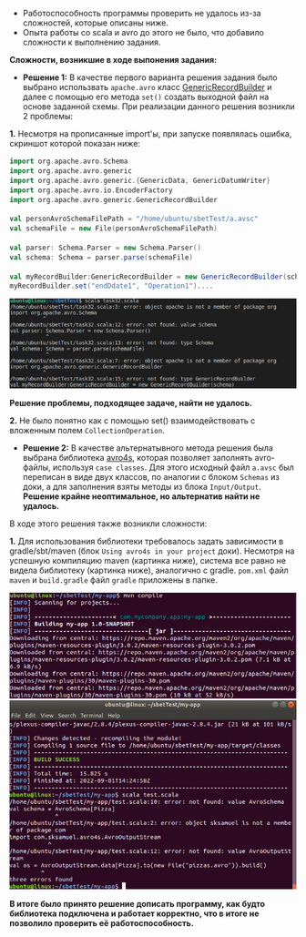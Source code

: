 * Работоспособность программы проверить не удалось из-за сложностей, которые описаны ниже.
* Опыта работы со scala и avro до этого не было, что добавило сложности к выполнению задания.

**Сложности, возникшие в ходе выпонения задания:**

-  **Решение 1:** В качестве первого варианта решения задания было выбрано использвать `apache.avro` класс [GenericRecordBuilder](https://avro.apache.org/docs/1.8.1/api/java/org/apache/avro/generic/GenericRecordBuilder.html) и далее с помощью его метода `set()` 
создать выходной файл на основе заданной схемы. При реализации данного решения возникли 2 проблемы:

**1.** Несмотря на прописанные import'ы, при запуске появлялась ошибка, скриншот которой показан ниже:
```scala 
import org.apache.avro.Schema
import org.apache.avro.generic
import org.apache.avro.generic.{GenericData, GenericDatumWriter}
import org.apache.avro.io.EncoderFactory
import org.apache.avro.generic.GenericRecordBuilder

val personAvroSchemaFilePath = "/home/ubuntu/sbetTest/а.avsc"
val schemaFile = new File(personAvroSchemaFilePath)

val parser: Schema.Parser = new Schema.Parser()
val schema: Schema = parser.parse(schemaFile)

val myRecordBuilder:GenericRecordBuilder = new GenericRecordBuilder(schema)
myRecordBuilder.set("endDdate1", "Operation1")....
```
 !["GenericRB error"](https://github.com/nbalol33/TestSberbank/blob/main/task3/GenericRB_error.png)
 
 **Решение проблемы, подходящее задаче, найти не удалось.**
 
  **2.** Не было понятно как с помощью set() взаимодействовать с вложенным полем `CollectionOperation`.
    
 -  **Решение 2:** В качестве альтернатывного метода решения была выбрана библиотека [avro4s](https://github.com/sksamuel/avro4s), которая позволяет заполнять avro-файлы, используя
 `case classes`. Для этого исходный файл `a.avsc` был переписан в виде двух классов, по аналогии с блоком `Schemas` из доки, 
 а для заполнения взяты методы из блока `Input/Output`. **Решение крайне неоптимальное, но альтернатив найти не удалось.**
 
 В ходе этого решения также возникли сложности:
 
 **1.** Для использования библиотеки требовалось задать зависимости в gradle/sbt/maven (блок `Using avro4s in your project` доки). 
 Несмотря на успешную компиляцию maven (картинка ниже), система все равно не видела библиотеку (картинка ниже), аналогично с gradle.
 `pom.xml` файл `maven` и `build.gradle` файл `gradle` приложены в папке.
 
 ![maven1](https://github.com/nbalol33/TestSberbank/blob/main/task3/maven_compile_start.png) 
 ![maven2](https://github.com/nbalol33/TestSberbank/blob/main/task3/no%20library.png)
 
 **В итоге было принято решение дописать программу, как будто библиотека подключена и работает корректно, что в итоге не позволило проверить её работоспособность.**
